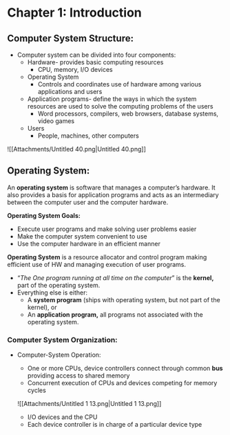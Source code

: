 # Chapter 1: Introduction

## **Computer System Structure:**

- Computer system can be divided into four components:
    - Hardware- provides basic computing resources
        - CPU, memory, I/O devices
    - Operating System
        - Controls and coordinates use of hardware among various applications and users
    - Application programs- define the ways in which the system resources are used to solve the computing problems of the users
        - Word processors, compilers, web browsers, database systems, video games
    - Users
        - People, machines, other computers

![[Attachments/Untitled 40.png|Untitled 40.png]]

## Operating System:

An **operating system** is software that manages a computer’s hardware. It also provides a basis for application programs and acts as an intermediary between the computer user and the computer hardware.

**Operating System Goals:**

- Execute user programs and make solving user problems easier
- Make the computer system convenient to use
- Use the computer hardware in an efficient manner

**Operating System** is a resource allocator and control program making efficient use of HW and managing execution of user programs.

- “_The One program running at all time on the computer_” is the **kernel,** part of the operating system.
- Everything else is either:
    - A **system program** (ships with operating system, but not part of the kernel), or
    - An **application program,** all programs not associated with the operating system.

### Computer System Organization:

- Computer-System Operation:
    
    - One or more CPUs, device controllers connect through common **bus** providing access to shared memory
    - Concurrent execution of CPUs and devices competing for memory cycles
    
    ![[Attachments/Untitled 1 13.png|Untitled 1 13.png]]
    
    - I/O devices and the CPU
    - Each device controller is in charge of a particular device type